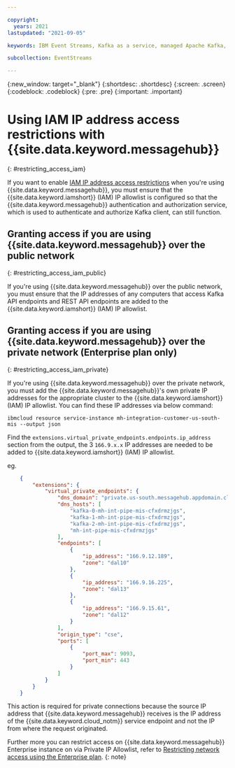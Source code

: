 ```yaml
---

copyright:
  years: 2021
lastupdated: "2021-09-05"

keywords: IBM Event Streams, Kafka as a service, managed Apache Kafka, service endpoints, VSIs, VPC, CSE, disruptive

subcollection: EventStreams

---
```


{:new_window: target="_blank"}
{:shortdesc: .shortdesc}
{:screen: .screen}
{:codeblock: .codeblock}
{:pre: .pre}
{:important: .important}


# Using IAM IP address access restrictions with {{site.data.keyword.messagehub}}
{: #restricting_access_iam}

If you want to enable [IAM IP address access restrictions](/docs/account?topic=account-ips) when you're using {{site.data.keyword.messagehub}}, you must ensure that the {{site.data.keyword.iamshort}} (IAM) IP allowlist is configured so that the {{site.data.keyword.messagehub}} authentication and authorization service, which is used to authenticate and authorize Kafka client, can still function.


## Granting access if you are using {{site.data.keyword.messagehub}} over the public network
{: #restricting_access_iam_public}

If you're using {{site.data.keyword.messagehub}} over the public network, you must ensure that the IP addresses of any computers that access Kafka API endpoints and REST API endpoints are added to the {{site.data.keyword.iamshort}} (IAM) IP allowlist.

## Granting access if you are using {{site.data.keyword.messagehub}} over the private network (Enterprise plan only)
{: #restricting_access_iam_private}

If you're using {{site.data.keyword.messagehub}} over the private network, you must add the {{site.data.keyword.messagehub}}'s own private IP addresses for the appropriate cluster to the {{site.data.keyword.iamshort}} (IAM) IP allowlist. You can find these IP addresses via below command: 

```
ibmcloud resource service-instance mh-integration-customer-us-south-mis --output json
```

Find the `extensions.virtual_private_endpoints.endpoints.ip_address` section from the output, the 3 `166.9.x.x` IP addresses are needed to be added to {{site.data.keyword.iamshort}} (IAM) IP allowlist.

eg.
```json
    {
        "extensions": {
            "virtual_private_endpoints": {
                "dns_domain": "private.us-south.messagehub.appdomain.cloud",
                "dns_hosts": [
                    "kafka-0-mh-int-pipe-mis-cfxdrmzjgs",
                    "kafka-1-mh-int-pipe-mis-cfxdrmzjgs",
                    "kafka-2-mh-int-pipe-mis-cfxdrmzjgs",
                    "mh-int-pipe-mis-cfxdrmzjgs"
                ],
                "endpoints": [
                    {
                        "ip_address": "166.9.12.189",
                        "zone": "dal10"
                    },
                    {
                        "ip_address": "166.9.16.225",
                        "zone": "dal13"
                    },
                    {
                        "ip_address": "166.9.15.61",
                        "zone": "dal12"
                    }
                ],
                "origin_type": "cse",
                "ports": [
                    {
                        "port_max": 9093,
                        "port_min": 443
                    }
                ]
            }
        }
    }
```

This action is required for private connections because the source IP address that {{site.data.keyword.messagehub}} receives is the IP address of the {{site.data.keyword.cloud_notm}} service endpoint and not the IP from where the request originated.

Further more you can restrict access on {{site.data.keyword.messagehub}} Enterprise instance on via Private IP Allowlist, refer to [Restricting network access using the Enterprise plan](/docs/EventStreams?topic=EventStreams-restrict_access).
{: note}
